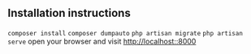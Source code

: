<h2>Installation instructions</h2>
<code>composer install</code>
<code>composer dumpauto</code>
<code>php artisan migrate</code>
<code>php artisan serve</code> open your browser and visit <a href="http://localhost::8000">http://localhost::8000</a>
